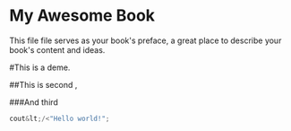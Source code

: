 # My Awesome Book

This file file serves as your book's preface, a great place to describe your book's content and ideas.

\#This is a deme.

\#\#This is second ,

\#\#\#And third

```cpp
cout&lt;/<"Hello world!";
```



